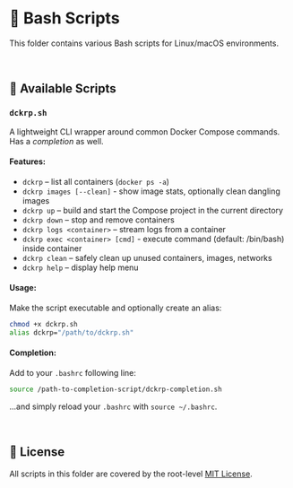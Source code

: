 # 🐚 Bash Scripts

This folder contains various Bash scripts for Linux/macOS environments.

&nbsp;

## 📜 Available Scripts

### `dckrp.sh`
A lightweight CLI wrapper around common Docker Compose commands. Has a _completion_ as well.

#### Features:
- `dckrp` – list all containers (`docker ps -a`)
- `dckrp images [--clean]` - show image stats, optionally clean dangling images
- `dckrp up` – build and start the Compose project in the current directory
- `dckrp down` – stop and remove containers
- `dckrp logs <container>` – stream logs from a container
- `dckrp exec <container> [cmd]` - execute command (default: /bin/bash) inside container
- `dckrp clean` – safely clean up unused containers, images, networks
- `dckrp help` – display help menu

#### Usage:
Make the script executable and optionally create an alias:
```bash
chmod +x dckrp.sh
alias dckrp="/path/to/dckrp.sh"
```

#### Completion:
Add to your `.bashrc` following line:
```bash
source /path-to-completion-script/dckrp-completion.sh
```
...and simply reload your `.bashrc` with `source ~/.bashrc`.

&nbsp;

## 📄 License
All scripts in this folder are covered by the root-level [MIT License](../LICENSE).
